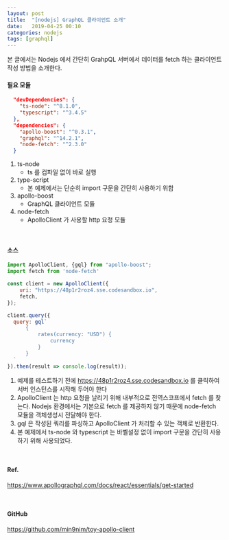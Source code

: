 ```yaml
---
layout: post
title:  "[nodejs] GraphQL 클라이언트 소개"
date:   2019-04-25 00:10
categories: nodejs
tags: [graphql]
---
```

본 글에서는 Nodejs 에서 간단히 GrahpQL 서버에서 데이터를 fetch 하는 클라이언트 작성 방법을 소개한다.

#### 필요 모듈
```json
  "devDependencies": {
    "ts-node": "^8.1.0",        
    "typescript": "^3.4.5"      
  },
  "dependencies": {
    "apollo-boost": "^0.3.1",   
    "graphql": "^14.2.1",
    "node-fetch": "^2.3.0"
  }
```
1. ts-node
    - ts 를 컴파일 없이 바로 실행
1. type-script
    - 본 예제에서는 단순히 import 구문을 간단히 사용하기 위함
1. apollo-boost
    - GraphQL 클라이언트 모듈
1. node-fetch
    - ApolloClient 가 사용할 http 요청 모듈

<br>

#### 소스
```javascript
import ApolloClient, {gql} from "apollo-boost";
import fetch from 'node-fetch'

const client = new ApolloClient({
    uri: "https://48p1r2roz4.sse.codesandbox.io",
    fetch,
});

client.query({
  query: gql`
      {
          rates(currency: "USD") {
              currency
          }
      }
  `
}).then(result => console.log(result));
```
1. 예제를 테스트하기 전에 https://48p1r2roz4.sse.codesandbox.io 를 클릭하여 서버 인스턴스를 시작해 두어야 한다
1. ApolloClient 는 http 요청을 날리기 위해 내부적으로 전역스코프에서 fetch 를 찾는다. Nodejs 환경에서는 기본으로 fetch 를 제공하지 않기 때문에 node-fetch 모듈을 객체생성시 전달해야 한다.
1. gql 은 작성된 쿼리를 파싱하고 ApolloClient 가 처리할 수 있는 객체로 반환한다.
1. 본 예제에서 ts-node 와 typescript 는 바벨설정 없이 import 구문을 간단히 사용하기 위해 사용되었다.

<br>

#### Ref.
https://www.apollographql.com/docs/react/essentials/get-started

 <br>

#### GitHub
https://github.com/min9nim/toy-apollo-client
 